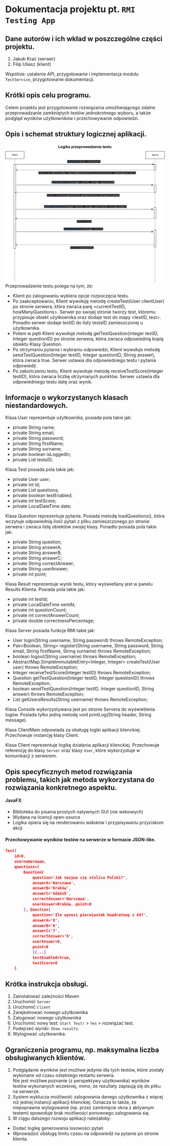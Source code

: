 # Dokumentacja projektu pt. `RMI Testing App`
## Dane autorów i ich wkład w poszczególne części projektu.
1. Jakub Krać (serwer)
2. Filip Uliasz (klient)

Wspólnie: ustalenie API, przygotowanie i implementacja modułu `TestService`, przygotowanie dokumentacji.

## Krótki opis celu programu.
Celem projektu jest przygotowanie rozwiązania umożliwiającego zdalne przeprowadzanie zamkniętych testów jednokrotnego wyboru, a także podgląd wyników użytkowników i przechowywanie odpowiedzi. 

## Opis i schemat struktury logicznej aplikacji.
![Opis alternatywny](sekwencje_logika_testu.png)
Przeprowadzenie testu polega na tym, że:
- Klient po zalogowaniu wybiera opcje rozpoczęcia testu.
- Po zaakceptowaniu, Klient wywołuję metodę createTest(User clientUser) po stronie serwera, która zwraca parę <currentTestID, howManyQuestions>. Serwer po swojej stronie tworzy test, któremu przypisuje obiekt użytkownika oraz dodaje test do mapy <testID, test>. Ponadto serwer dodaje testID do listy testsID zamieszczonej u użytkownika.
- Potem w pętli Klient wywołuje metodę getTestQuestion(Integer testID, Integer questionID)  po stronie serwera, która zwraca odpowiednią kopię obiektu Klasy Question.
- Po otrzymaniu pytania i wybraniu odpowiedzi, Klient wywołuje metodę sendTestQuestion(Integer testID, Integer questionID, String answer), która zwraca true. Serwer ustawia dla odpowiedniego testu i pytania odpowiedź.
- Po zakończeniu testu, Klient wywołuje metodę receiveTestScore(Integer testID), która zwraca liczbę otrzymanych punktów. Serwer ustawia dla odpowiedniego testu datę oraz wynik.

## Informacje o wykorzystanych klasach niestandardowych.
Klasa User reprezentuje użytkownika, posiada pola takie jak:
- private String name;
- private String email;
- private String password;
- private String firstName;
- private String surname;
- private boolean isLoggedIn;
- private List<Integer> testsID;

Klasa Test posiada pola takie jak:
- private User user;
- private int id;
- private List<Question> questions;
- private boolean testEnabled;
- private int testScore;
- private LocalDateTime date;

Klasa Question reprezentuje pytanie. Posiada metodę loadQuestions(), która wczytuje odpowiednią ilość pytań z pliku zamieszczonego po stronie serwera i zwraca listę obiektów swojej klasy. Ponadto posiada pola takie jak:
- private String question;
- private String answerA;
- private String answerB;
- private String answerC;
- private String correctAnswer;
- private String userAnswer;
- private int point;

Klasa Result reprezentuje wynik testu, który wyświetlany jest w panelu Results Klienta. Posiada pola takie jak:
- private int testId;
- private LocalDateTime sentAt;
- private int questionCount;
- private int correctAnswerCount;
- private double correctnessPercentage;

Klasa Server posiada funkcje RMI takie jak:
- User login(String username, String password) throws RemoteException;
- Pair<Boolean, String> register(String username, String password, String email, String firstName, String surname) throws RemoteException;
- boolean logout(String username) throws RemoteException;
- AbstractMap.SimpleImmutableEntry<Integer, Integer> createTest(User user) throws RemoteException;
- Integer receiveTestScore(Integer testID) throws RemoteException;
- Question getTestQuestion(Integer testID, Integer questionID) throws RemoteException;
- boolean sendTestQuestion(Integer testID, Integer questionID, String answer) throws RemoteException;
- List<Result> getUsersResults(String username) throws RemoteException;

Klasa Console wykorzystywana jest po stronie Servera do wyświetlenia logów. Posiada tylko jedną metodę void printLog(String header, String message).

Klasa ClientMain odpowiada za obsługę logiki aplikacji klienckiej. Przechowuje instancję klasy Client.

Klasa Client reprezentuje logikę działania aplikacji klienckiej. Przechowuje referencję do klasy `Server` oraz klasy `User`, które wykorzystuje w komunikacji z serwerem.

## Opis specyficznych metod rozwiązania problemu, takich jak metoda wykorzystana do rozwiązania konkretnego aspektu.
#### JavaFX
- Biblioteka do pisania prostych natywnych GUI (nie webowych)
- Wydana na licencji open-source
- Logika opiera się na renderowaniu widoków i przypisywaniu przyciskom akcji

#### Przechowywanie wyników testów na serwerze w formacie JSON-like. 
```json lines
Test{
    id=0, 
    username=aaaa, 
    questions=[
        Question{
            question='Jak nazywa się stolica Polski?', 
            answerA='Warszawa', 
            answerB='Kraków', 
            answerC='Gdańsk', 
            correctAnswer='Warszawa', 
            userAnswer=Kraków, point=0
        }, Question{
            question='Ile wynosi pierwiastek kwadratowy z 64?', 
            answerA='8', 
            answerB='6', 
            answerC='7', 
            correctAnswer='8', 
            userAnswer=6, 
            point=0
            }{...} 
            testEnabled=true, 
            testScore=0
    }
```
    
## Krótka instrukcja obsługi.
1. Zainstalować zależności Maven
2. Uruchomić `Server`
3. Uruchomić `Client`
4. Zarejestrować nowego użytkownika
5. Zalogować nowego użytkownika
6. Uruchomić nowy test: `Start Test!` > `Yes` > rozwiązać test. 
7. Podejrzeć wyniki: `Show results`. 
8. Wylogować użytkownika. 

## Ograniczenia programu, np. maksymalna liczba obsługiwanych klientów.
1. Podglądanie wyników jest możliwe jedynie dla tych testów, które zostały wykonane od czasu ostatniego restartu serwera. \
Nie jest możliwe poznanie (z perspektywy użytkownika) wyników testów wykonanych wcześniej, mimo, że rezultaty zapisują się do pliku na serwerze. 
2. System wyklucza możliwość zalogowania danego użytkownika z więcej niż jednej instancji aplikacji klienckiej. Oznacza to także, że niepoprawne 
wylogowanie (np. przez zamknięcie okna z aktywnym testem) spowoduje brak możliwości ponownego zalogowania się.
3. W ciągu dalszego rozwoju aplikacji należałoby:
- Dodać logikę generowania losowości pytań
- Wprowadzić obsługę limitu czasu na odpowiedź na pytanie po stronie klienta.